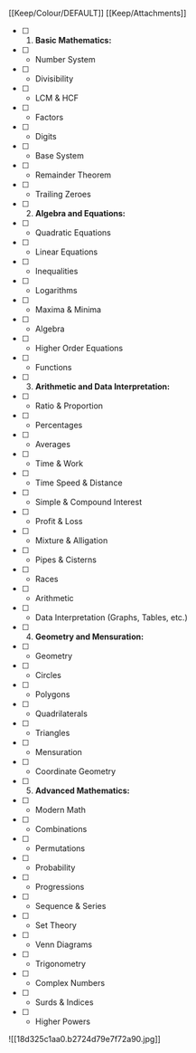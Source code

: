 [[Keep/Colour/DEFAULT]] [[Keep/Attachments]] 

- [ ] 1. **Basic Mathematics:**
- [ ]    - Number System
- [ ]    - Divisibility
- [ ]    - LCM & HCF
- [ ]    - Factors
- [ ]    - Digits
- [ ]    - Base System
- [ ]    - Remainder Theorem
- [ ]    - Trailing Zeroes
- [ ] 2. **Algebra and Equations:**
- [ ]    - Quadratic Equations
- [ ]    - Linear Equations
- [ ]    - Inequalities
- [ ]    - Logarithms
- [ ]    - Maxima & Minima
- [ ]    - Algebra
- [ ]    - Higher Order Equations
- [ ]    - Functions
- [ ] 3. **Arithmetic and Data Interpretation:**
- [ ]    - Ratio & Proportion
- [ ]    - Percentages
- [ ]    - Averages
- [ ]    - Time & Work
- [ ]    - Time Speed & Distance
- [ ]    - Simple & Compound Interest
- [ ]    - Profit & Loss
- [ ]    - Mixture & Alligation
- [ ]    - Pipes & Cisterns
- [ ]    - Races
- [ ]    - Arithmetic
- [ ]    - Data Interpretation (Graphs, Tables, etc.)
- [ ] 4. **Geometry and Mensuration:**
- [ ]    - Geometry
- [ ]    - Circles
- [ ]    - Polygons
- [ ]    - Quadrilaterals
- [ ]    - Triangles
- [ ]    - Mensuration
- [ ]    - Coordinate Geometry
- [ ] 5. **Advanced Mathematics:**
- [ ]    - Modern Math
- [ ]    - Combinations
- [ ]    - Permutations
- [ ]    - Probability
- [ ]    - Progressions
- [ ]    - Sequence & Series
- [ ]    - Set Theory
- [ ]    - Venn Diagrams
- [ ]    - Trigonometry
- [ ]    - Complex Numbers
- [ ]    - Surds & Indices
- [ ]    - Higher Powers


![[18d325c1aa0.b2724d79e7f72a90.jpg]]
